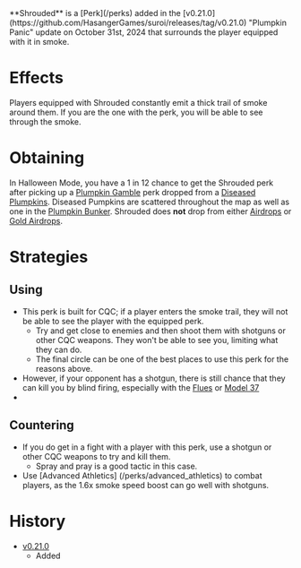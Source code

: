 <Event />
**Shrouded** is a [Perk](/perks) added in the [v0.21.0](https://github.com/HasangerGames/suroi/releases/tag/v0.21.0) "Plumpkin Panic" update on October 31st, 2024 that surrounds the player equipped with it in smoke. 

# Effects

Players equipped with Shrouded constantly emit a thick trail of smoke around them. If you are the one with the perk, you will be able to see through the smoke.

# Obtaining
In Halloween Mode, you have a 1 in 12 chance to get the Shrouded perk after picking up a [Plumpkin Gamble](/perks/lets_go_gambling) perk dropped from a [Diseased Plumpkins](/obstacles/diseased_plumpkin). Diseased Pumpkins are scattered throughout the map as well as one in the [Plumpkin Bunker](/building/plumpkin_bunker). Shrouded does **not** drop from either [Airdrops](/obstacles/airdrops) or [Gold Airdrops](/obstacles/gold_airdrop_crate).

# Strategies
## Using
- This perk is built for CQC; if a player enters the smoke trail, they will not be able to see the player with the equipped perk. 
  - Try and get close to enemies and then shoot them with shotguns or other CQC weapons. They won't be able to see you, limiting what they can do.
  - The final circle can be one of the best places to use this perk for the reasons above. 
- However, if your opponent has a shotgun, there is still chance that they can kill you by blind firing, especially with the [Flues](weapons/guns/flues) or [Model 37](weapons/guns/model_37)
- 
## Countering
- If you do get in a fight with a player with this perk, use a shotgun or other CQC weapons to try and kill them.
    - Spray and pray is a good tactic in this case.
- Use [Advanced Athletics] (/perks/advanced_athletics) to combat players, as the 1.6x smoke speed boost can go well with shotguns. 

# History
- [v0.21.0](https://github.com/HasangerGames/suroi/releases/tag/v0.21.0)
  - Added
